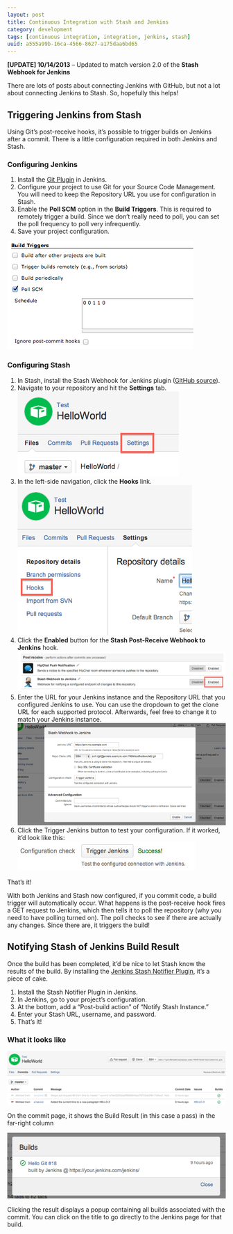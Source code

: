 ```yaml
---
layout: post
title: Continuous Integration with Stash and Jenkins 
category: development
tags: [continuous integration, integration, jenkins, stash]
uuid: a555a99b-16ca-4566-8627-a175daa6bd65
---
```


**[UPDATE] 10/14/2013** – Updated to match version 2.0 of the **Stash Webhook for Jenkins**

There are lots of posts about connecting Jenkins with GitHub, but not a lot about connecting Jenkins to Stash.  So, hopefully this helps!

<!--more-->

## Triggering Jenkins from Stash
Using Git’s post-receive hooks, it’s possible to trigger builds on Jenkins after a commit.  There is a little configuration required in both Jenkins and Stash.

### Configuring Jenkins

1. Install the [Git Plugin](https://wiki.jenkins-ci.org/display/JENKINS/Git+Plugin) in Jenkins.
2. Configure your project to use Git for your Source Code Management.  You will need to keep the Repository URL you use for configuration in Stash.
3. Enable the **Poll SCM** option in the **Build Triggers**.  This is required to remotely trigger a build.  Since we don’t really need to poll, you can set the poll frequency to poll very infrequently.
4. Save your project configuration.

<div class="text-center">
  <a href="/images/stash-jenkins-poll-scm.png"><img src="/images/stash-jenkins-poll-scm.png" alt="Enabling Poll SCM option in Jenkins"></a>
</div>

### Configuring Stash

1. In Stash, install the Stash Webhook for Jenkins plugin ([GitHub source](https://github.com/Nerdwin15/stash-jenkins-postreceive-webhook)).
2. Navigate to your repository and hit the **Settings** tab.  <br /><a href="/images/stash-jenkins-plugin1.png"><img src="/images/stash-jenkins-plugin1.png" alt="Navigate to repo settings"></a>
3. In the left-side navigation, click the **Hooks** link. <br /><a href="/images/stash-jenkins-plugin2.png"><img src="/images/stash-jenkins-plugin2.png" alt="Click Hooks option"></a>
4. Click the **Enabled** button for the **Stash Post-Receive Webhook to Jenkins** hook. <br /><a href="/images/stash-jenkins-plugin3.png"><img src="/images/stash-jenkins-plugin3.png" alt="Enable the Hook"></a>
5. Enter the URL for your Jenkins instance and the Repository URL that you configured Jenkins to use.  You can use the dropdown to get the clone URL for each supported protocol.  Afterwards, feel free to change it to match your Jenkins instance. <br /><a href="/images/stash-jenkins-settings-1.png"><img src="/images/stash-jenkins-settings-1.png" alt="Hook settings screen"></a>
6. Click the Trigger Jenkins button to test your configuration.  If it worked, it’d look like this: <br /><a href="/images/stash-jenkins-test1.png"><img src="/images/stash-jenkins-test1.png" alt="Testing the webhook"></a>

That’s it!

With both Jenkins and Stash now configured, if you commit code, a build trigger will automatically occur.  What happens is the post-receive hook fires a GET request to Jenkins, which then tells it to poll the repository (why you need to have polling turned on).  The poll checks to see if there are actually any changes.  Since there are, it triggers the build!

## Notifying Stash of Jenkins Build Result

Once the build has been completed, it’d be nice to let Stash know the results of the build.  By installing the [Jenkins Stash Notifier Plugin](https://wiki.jenkins-ci.org/display/JENKINS/StashNotifier+Plugin), it’s a piece of cake.

1. Install the Stash Notifier Plugin in Jenkins.
2. In Jenkins, go to your project’s configuration.
3. At the bottom, add a “Post-build action” of “Notify Stash Instance.”
4. Enter your Stash URL, username, and password.
5. That’s it!


### What it looks like

<div class="text-center">
  <a href="/images/stash-jenkins-notify1.png"><img src="/images/stash-jenkins-notify1.png" alt="Indicator of build success on repo's commit screen"></a>
</div>

On the commit page, it shows the Build Result (in this case a pass) in the far-right column

<div class="text-center">
  <a href="/images/stash-jenkins-notify2.png"><img src="/images/stash-jenkins-notify2.png" alt="Detailed info related to build outcome in repo screen"></a>
</div>

Clicking the result displays a popup containing all builds associated with the commit.  You can click on the title to go directly to the Jenkins page for that build.


